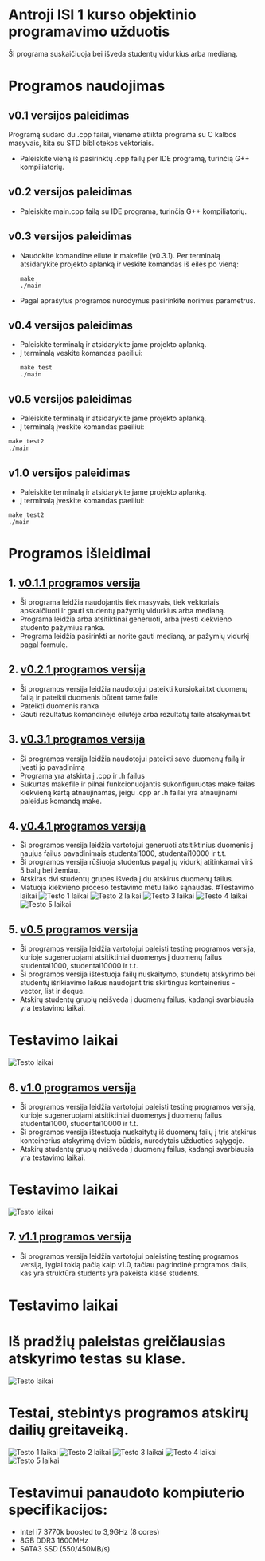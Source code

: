 # Antroji ISI 1 kurso objektinio programavimo užduotis
Ši programa suskaičiuoja bei išveda studentų vidurkius arba medianą.

# Programos naudojimas
## v0.1 versijos paleidimas
Programą sudaro du .cpp failai, viename atlikta programa su C kalbos masyvais, kita su STD bibliotekos vektoriais.
- Paleiskite vieną iš pasirinktų .cpp failų per IDE programą, turinčią G++ kompiliatorių.
## v0.2 versijos paleidimas
- Paleiskite main.cpp failą su IDE programa, turinčia G++ kompiliatorių.
## v0.3 versijos paleidimas
- Naudokite komandine eilute ir makefile (v0.3.1).
  Per terminalą atsidarykite projekto aplanką ir veskite komandas iš eilės po vieną: 
  ```
  make
  ./main
  ```
- Pagal aprašytus programos nurodymus pasirinkite norimus parametrus.
## v0.4 versijos paleidimas
- Paleiskite terminalą ir atsidarykite jame projekto aplanką.
- Į terminalą veskite komandas paeiliui: 
  ```
  make test
  ./main
  ```
## v0.5 versijos paleidimas
- Paleiskite terminalą ir atsidarykite jame projekto aplanką.
- Į terminalą įveskite komandas paeiliui:
```
make test2
./main
```
## v1.0 versijos paleidimas
- Paleiskite terminalą ir atsidarykite jame projekto aplanką.
- Į terminalą įveskite komandas paeiliui:
```
make test2
./main
```


# Programos išleidimai
## 1. [v0.1.1 programos versija](https://github.com/Matas86/AntrojiUzduotis/releases/tag/v0.1.1)
- Ši programa leidžia naudojantis tiek masyvais, tiek vektoriais apskaičiuoti ir gauti studentų pažymių vidurkius arba medianą.
- Programa leidžia arba atsitiktinai generuoti, arba įvesti kiekvieno studento pažymius ranka.
- Programa leidžia pasirinkti ar norite gauti medianą, ar pažymių vidurkį pagal formulę.
## 2. [v0.2.1 programos versija](https://github.com/Matas86/AntrojiUzduotis/releases/tag/v0.2.1)
- Ši programos versija leidžia naudotojui pateikti kursiokai.txt duomenų failą ir pateikti duomenis būtent tame faile
- Pateikti duomenis ranka
- Gauti rezultatus komandinėje eilutėje arba rezultatų faile atsakymai.txt
## 3. [v0.3.1 programos versija](https://github.com/Matas86/AntrojiUzduotis/releases/tag/v0.3.1)
- Ši programos versija leidžia naudotojui pateikti savo duomenų failą ir įvesti jo pavadinimą
- Programa yra atskirta į .cpp ir .h failus
- Sukurtas makefile ir pilnai funkcionuojantis sukonfiguruotas make failas kiekvieną kartą atnaujinamas, jeigu .cpp ar .h failai yra atnaujinami paleidus komandą make.
## 4. [v0.4.1 programos versija](https://github.com/Matas86/AntrojiUzduotis/releases/tag/v0.4.1)
- Ši programos versija leidžia vartotojui generuoti atsitiktinius duomenis į naujus failus pavadinimais studentai1000, studentai10000 ir t.t.
- Ši programos versija rūšiuoja studentus pagal jų vidurkį atitinkamai virš 5 balų bei žemiau.
- Atskiras dvi studentų grupes išveda į du atskirus duomenų failus.
- Matuoja kiekvieno proceso testavimo metu laiko sąnaudas.
#Testavimo laikai
![Testo 1 laikai](https://i.imgur.com/uMCOVSg.png)
![Testo 2 laikai](https://i.imgur.com/vPU36D7.png)
![Testo 3 laikai](https://i.imgur.com/nm5V6Po.png)
![Testo 4 laikai](https://i.imgur.com/M0rVJzJ.png)
![Testo 5 laikai](https://i.imgur.com/DxxCXr9.png)
## 5. [v0.5 programos versija](https://github.com/Matas86/AntrojiUzduotis/releases/tag/v0.5)
- Ši programos versija leidžia vartotojui paleisti testinę programos versija, kurioje sugeneruojami atsitiktiniai duomenys į duomenų failus studentai1000, studentai10000 ir t.t.
- Ši programos versija ištestuoja failų nuskaitymo, stundetų atskyrimo bei studentų išrikiavimo laikus naudojant tris skirtingus konteinerius - vector, list ir deque.
- Atskirų studentų grupių neišveda į duomenų failus, kadangi svarbiausia yra testavimo laikai.
# Testavimo laikai 
![Testo laikai](https://i.imgur.com/lFcy8sH.png)
## 6. [v1.0 programos versija](https://github.com/Matas86/AntrojiUzduotis/releases/tag/v1.0)
- Ši programos versija leidžia vartotojui paleisti testinę programos versiją, kurioje sugeneruojami atsitiktiniai duomenys į duomenų failus studentai1000, studentai10000 ir t.t.
- Ši programos versija ištestuoja nuskaitytų iš duomenų failų į tris atskirus konteinerius atskyrimą dviem būdais, nurodytais užduoties sąlygoje.
- Atskirų studentų grupių neišveda į duomenų failus, kadangi svarbiausia yra testavimo laikai.
# Testavimo laikai 
![Testo laikai](https://i.imgur.com/UEoBCVy.png)

## 7. [v1.1 programos versija](https://github.com/Matas86/Trecioji/releases/tag/v1.1)
- Ši programos versija leidžia vartotojui paleistinę testinę programos versiją, lygiai tokią pačią kaip v1.0, tačiau pagrindinė programos dalis, kas yra struktūra students yra pakeista klase students.
# Testavimo laikai
# Iš pradžių paleistas greičiausias atskyrimo testas su klase.
![Testo laikai](https://i.imgur.com/tS7Sxsg.png)
# Testai, stebintys programos atskirų dailių greitaveiką.
![Testo 1 laikai](https://i.imgur.com/eC5O7co.png)
![Testo 2 laikai](https://i.imgur.com/kNG37b6.png)
![Testo 3 laikai](https://i.imgur.com/XuUnLwk.png)
![Testo 4 laikai](https://i.imgur.com/rTwrK83.png)
![Testo 5 laikai](https://i.imgur.com/MOSTYoe.png)
# Testavimui panaudoto kompiuterio specifikacijos:
- Intel i7 3770k boosted to 3,9GHz (8 cores)
- 8GB DDR3 1600MHz
- SATA3 SSD (550/450MB/s)
